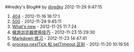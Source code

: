 ##redky's Blog##
by [@redky][] 2012-11-29 9:47:15

1. [404](list\404) - 2012-11-16 16:17:1
2. [500](list\500) - 2012-11-29 9:45:11
3. [What's new](list\change.log) - 2012-11-25 11:7:24
4. [傲游浏览器使用技巧](list\Love-Maxthon-Browser) - 2012-11-23 15:29:30
5. [Markdown 练习](list\md.demo) - 2012-11-23 14:47:41
6. [process.nextTick 和 setTimeout 区别](list\process.nextTick) - 2012-11-20 10:19:56


[@redky]: http://weibo.com/alizhan